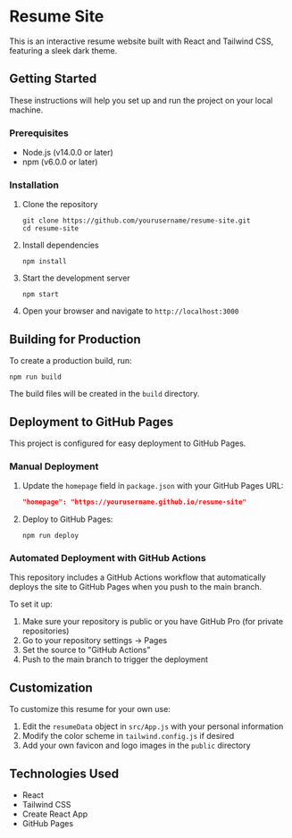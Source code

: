# Resume Site

This is an interactive resume website built with React and Tailwind CSS, featuring a sleek dark theme.

## Getting Started

These instructions will help you set up and run the project on your local machine.

### Prerequisites

- Node.js (v14.0.0 or later)
- npm (v6.0.0 or later)

### Installation

1. Clone the repository
   ```
   git clone https://github.com/yourusername/resume-site.git
   cd resume-site
   ```

2. Install dependencies
   ```
   npm install
   ```

3. Start the development server
   ```
   npm start
   ```

4. Open your browser and navigate to `http://localhost:3000`

## Building for Production

To create a production build, run:
```
npm run build
``` 

The build files will be created in the `build` directory.

## Deployment to GitHub Pages

This project is configured for easy deployment to GitHub Pages.

### Manual Deployment

1. Update the `homepage` field in `package.json` with your GitHub Pages URL:
   ```json
   "homepage": "https://yourusername.github.io/resume-site"
   ```

2. Deploy to GitHub Pages:
   ```
   npm run deploy
   ```

### Automated Deployment with GitHub Actions

This repository includes a GitHub Actions workflow that automatically deploys the site to GitHub Pages when you push to the main branch.

To set it up:

1. Make sure your repository is public or you have GitHub Pro (for private repositories)
2. Go to your repository settings → Pages
3. Set the source to "GitHub Actions"
4. Push to the main branch to trigger the deployment

## Customization

To customize this resume for your own use:

1. Edit the `resumeData` object in `src/App.js` with your personal information
2. Modify the color scheme in `tailwind.config.js` if desired
3. Add your own favicon and logo images in the `public` directory

## Technologies Used

- React
- Tailwind CSS
- Create React App
- GitHub Pages 